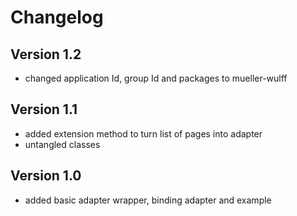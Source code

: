 # Changelog

## Version 1.2

- changed application Id, group Id and packages to mueller-wulff

## Version 1.1

- added extension method to turn list of pages into adapter
- untangled classes

## Version 1.0

- added basic adapter wrapper, binding adapter and example